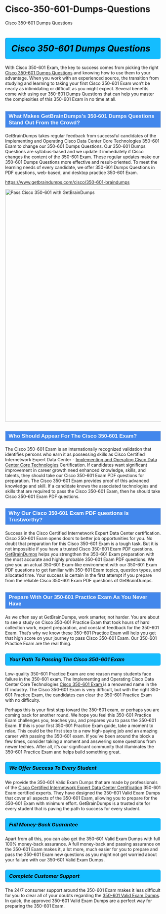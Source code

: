 # Cisco-350-601-Dumps-Questions
Cisco 350-601 Dumps Questions
<h1><strong><span style="display: block; color: #000000; background: #14BDFF; border: 0.5px solid #AED6F1; border-left: 3px solid #3498DB; padding: .6em; border-radius: 6px;">                     <em>Cisco 350-601 <span class="exam_variation">Dumps Questions</span> </em>                </span></strong>            </h1>                        <p>With Cisco 350-601 Exam, the key to success comes from picking the right <a href="https://www.getbraindumps.com/cisco/350-601-braindumps">Cisco 350-601 <span class="exam_variation">Dumps Questions</span></a> and             knowing how to use them to your advantage.             When you work with an experienced source, the transition from studying and learning to taking your first Cisco 350-601 Exam             won’t be nearly as intimidating or difficult as you might expect. Several benefits come with using our 350-601 <span class="exam_variation">Dumps Questions</span> that can             help you master the complexities of this 350-601 Exam in no time at all.</p>                        <h2 style="background: #4287ec; border: 1px solid #cccccc; padding: 5px 10px;">                <span style="color: #ffffff;">                    <span style="font-size: 11pt;">                        <span style="line-height: normal;">                            <span style="font-family: Calibri,sans-serif;">                                <strong>                                    <span style="font-size: 13.0pt;">What Makes GetBrainDumps's 350-601 <span class="exam_variation">Dumps Questions</span> Stand Out From the Crowd?</span>                                </strong>                            </span>                        </span>                    </span>                </span>            </h2>                        <p>GetBrainDumps takes regular feedback from successful candidates of the Implementing and Operating Cisco Data Center Core Technologies 350-601 Exam to change             our 350-601 <span class="exam_variation">Dumps Questions</span>. Our 350-601 <span class="exam_variation">Dumps Questions</span> are syllabus-based and we update it immediately if Cisco changes             the content of the 350-601 Exam.             These regular updates make our 350-601 <span class="exam_variation">Dumps Questions</span> more effective and result-oriented. To meet the learning needs of every candidate,             we offer 350-601 <span class="exam_variation">Dumps Questions</span> in PDF questions, web-based, and desktop practice 350-601 Exam.</p>                                    <p><a href="https://www.getbraindumps.com/cisco/350-601-braindumps">https://www.getbraindumps.com/cisco/350-601-braindumps</a></p>                        <p><a href="https://www.getbraindumps.com/"><img src="https://www.getbraindumps.com/images/get-updated-exam-questions-with-discount-getbraindumps.jpg" class="postImage" alt="Pass Cisco 350-601 with GetBrainDumps" width="750"></a></p>                                        <h2 style="background: #4287ec; border: 1px solid #cccccc; padding: 5px 10px;">                <span style="color: #ffffff;">                    <span style="font-size: 11pt;">                        <span style="line-height: normal;">                            <span style="font-family: Calibri,sans-serif;">                                <strong>                                    <span style="font-size: 13.0pt;">Who Should Appear For The Cisco 350-601 Exam?</span>                                </strong>                            </span>                        </span>                    </span>                </span>            </h2>                        <p>The Cisco 350-601 Exam is an internationally recognized validation that identifies persons who earn it as possessing skills as             Cisco Certified Internetwork Expert Data Center - <a href="https://www.getbraindumps.com/cisco/350-601-braindumps">Implementing and Operating Cisco Data Center Core Technologies</a> Certification. If candidates want significant improvement in             career growth need enhanced knowledge, skills, and talents, they should take our Cisco 350-601 <span class="exam_variation2">Exam PDF questions</span> for preparation.             The Cisco 350-601 Exam provides proof of this advanced knowledge and skill. If a candidate knows the associated technologies and skills             that are required to pass the Cisco 350-601 Exam, then he should take Cisco 350-601 <span class="exam_variation2">Exam PDF questions</span>.</p>                        <h2 style="background: #4287ec; border: 1px solid #cccccc; padding: 5px 10px;">                <span style="color: #ffffff;">                    <span style="font-size: 11pt;">                        <span style="line-height: normal;">                            <span style="font-family: Calibri,sans-serif;">                                <strong>                                    <span style="font-size: 13.0pt;">Why Our Cisco 350-601 <span class="exam_variation2">Exam PDF questions</span> is Trustworthy?</span>                                </strong>                            </span>                        </span>                    </span>                </span>            </h2>                        <p>Success in the Cisco Certified Internetwork Expert Data Center certification. Cisco 350-601 Exam opens doors to better job opportunities for you.             No doubt that preparation for this Cisco 350-601 Exam is a tough task. But it is not impossible if you have a trusted Cisco 350-601 <span class="exam_variation2">Exam PDF questions</span>.             <a href="https://www.getbraindumps.com/">GetBrainDumps</a> helps you strengthen the 350-601 Exam preparation with the most accurate and highly probable 350-601 <span class="exam_variation2">Exam PDF questions</span>. We give you an             actual 350-601 Exam-like environment with our 350-601 <span class="exam_variation2">Exam PDF questions</span> to get familiar with 350-601 Exam topics, question types, and allocated time.             Your success is certain in the first attempt if you prepare from the reliable Cisco 350-601 <span class="exam_variation2">Exam PDF questions</span> of GetBrainDumps.</p>                        <h2 style="background: #4287ec; border: 1px solid #cccccc; padding: 5px 10px;">                <span style="color: #ffffff;">                    <span style="font-size: 11pt;">                        <span style="line-height: normal;">                            <span style="font-family: Calibri,sans-serif;">                                <strong>                                    <span style="font-size: 13.0pt;">Prepare With Our 350-601 <span class="exam_variation3">Practice Exam</span> As You Never Have</span>                                </strong>                            </span>                        </span>                    </span>                </span>            </h2>                        <p>As we often say at GetBrainDumps, work smarter, not harder. You are about to see a study on Cisco 350-601 <span class="exam_variation3">Practice Exam</span> that took hours of hard collection work,             expert preparation, and constant feedback for the 350-601 Exam. That’s why we know these 350-601 <span class="exam_variation3">Practice Exam</span> will help you get that high score on your             journey to pass Cisco 350-601 Exam. Our 350-601 <span class="exam_variation3">Practice Exam</span> are the real thing.</p>                        <h3>                <strong>                    <span style="display: block; color: #000000; background: #14BDFF; border: 0.5px solid #AED6F1; border-left: 3px solid #3498DB; padding: .6em; border-radius: 6px;">                        <em>Your Path To Passing The Cisco 350-601 Exam</em>                    </span>                </strong>            </h3>                        <p>Low-quality 350-601 <span class="exam_variation3">Practice Exam</span> are one reason many students face failure in the 350-601 exam. The Implementing and Operating Cisco Data Center Core Technologies <a href="https://www.getbraindumps.com/cisco-braindumps.html">Cisco 350-601 Exam </a>             is a renowned name in the IT industry. The Cisco 350-601 Exam is very difficult, but with the right 350-601 <span class="exam_variation3">Practice Exam</span>, the candidates can clear the             350-601 <span class="exam_variation3">Practice Exam</span> with no difficulty.</p>                        <p>Perhaps this is your first step toward the 350-601 exam, or perhaps you are coming back for another round. We hope you feel this             350-601 <span class="exam_variation3">Practice Exam</span> challenges you,             teaches you, and prepares you to pass the 350-601 Exam. If this is your first 350-601 <span class="exam_variation3">Practice Exam</span> guide, take a moment to relax. This could be the first step to             a new high-paying job and an amazing career with passing the 350-601 exam. If you’ve been around the block a few times, consider taking a moment and             answering some questions from newer techies. After all, it’s our significant community that illuminates the 350-601 <span class="exam_variation3">Practice Exam</span> and helps build something great.</p>                        <h3>                <strong>                    <span style="display: block; color: #000000; background: #14BDFF; border: 0.5px solid #AED6F1; border-left: 3px solid #3498DB; padding: .6em; border-radius: 6px;">                        <em>We Offer Success To Every Student</em>                    </span>                </strong>            </h3>                        <p>We provide the 350-601 <span class="exam_variation4">Valid Exam Dumps</span> that are made by professionals of the <a href="https://www.getbraindumps.com/cisco/ccie-data-center-braindumps.html">Cisco Certified Internetwork Expert Data Center Certification</a> 350-601 Exam certified experts.             They have designed the 350-601 <span class="exam_variation4">Valid Exam Dumps</span> that cover all aspects of the 350-601 Exam, allowing you to prepare for the            350-601 Exam with minimum effort.             GetBrainDumps is a trusted site for every student that is paving the path to success for every student.</p>                        <h3>                <strong>                    <span style="display: block; color: #000000; background: #14BDFF; border: 0.5px solid #AED6F1; border-left: 3px solid #3498DB; padding: .6em; border-radius: 6px;">                        <em>Full Money-Back Guarantee</em>                    </span>                </strong>            </h3>                        <p>Apart from all this, you can also get the 350-601 <span class="exam_variation4">Valid Exam Dumps</span> with full 100% money-back assurance. A full money-back and passing assurance on             the 350-601 Exam makes it,             a lot more, much easier for you to prepare and pass the 350-601 Exam new questions as you might             not get worried about your failure with our 350-601 <span class="exam_variation4">Valid Exam Dumps</span>.</p>                                    <h3>                <strong>                    <span style="display: block; color: #000000; background: #14BDFF; border: 0.5px solid #AED6F1; border-left: 3px solid #3498DB; padding: .6em; border-radius: 6px;">                        <em>Complete Customer Support</em>                    </span>                </strong>            </h3>                        <p>The 24/7 consumer support around the 350-601 Exam makes it less difficult for you to clear all of your doubts regarding the <a href="https://www.getbraindumps.com/cisco/350-601-braindumps">350-601 <span class="exam_variation4">Valid Exam Dumps</span></a>. In quick,             the approved 350-601 <span class="exam_variation4">Valid Exam Dumps</span> are a perfect way for preparing the 350-601 Exam.</p>                    
